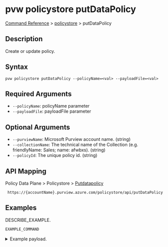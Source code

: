 # pvw policystore putDataPolicy
[Command Reference](../../../README.md#command-reference) > [policystore](./main.md) > putDataPolicy

## Description
Create or update policy.

## Syntax
```
pvw policystore putDataPolicy --policyName=<val> --payloadFile=<val>
```

## Required Arguments
- `--policyName`: policyName parameter
- `--payloadFile`: payloadFile parameter

## Optional Arguments
- `--purviewName`: Microsoft Purview account name. (string)
- `--collectionName`: The technical name of the Collection (e.g. friendlyName: Sales; name: afwbxs). (string)
- `--policyId`: The unique policy id. (string)

## API Mapping
Policy Data Plane > Policystore > [Putdatapolicy]()
```
 https://{accountName}.purview.azure.com/policystore/api/putDataPolicy
```

## Examples
DESCRIBE_EXAMPLE.
```powershell
EXAMPLE_COMMAND
```
<details><summary>Example payload.</summary>
<p>

```json
PASTE_JSON_HERE
```
</p>
</details>